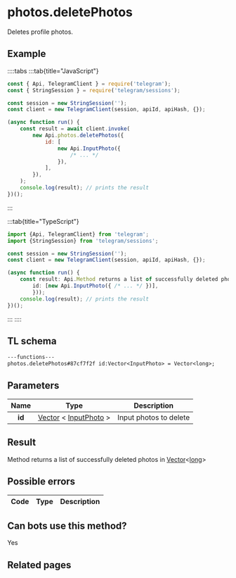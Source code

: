 # photos.deletePhotos

Deletes profile photos.

## Example

::::tabs
:::tab{title="JavaScript"}

```js
const { Api, TelegramClient } = require('telegram');
const { StringSession } = require('telegram/sessions');

const session = new StringSession('');
const client = new TelegramClient(session, apiId, apiHash, {});

(async function run() {
    const result = await client.invoke(
        new Api.photos.deletePhotos({
            id: [
                new Api.InputPhoto({
                    /* ... */
                }),
            ],
        }),
    );
    console.log(result); // prints the result
})();
```

:::

:::tab{title="TypeScript"}

```ts
import {Api, TelegramClient} from 'telegram';
import {StringSession} from 'telegram/sessions';

const session = new StringSession('');
const client = new TelegramClient(session, apiId, apiHash, {});

(async function run() {
    const result: Api.Method returns a list of successfully deleted photos in Vector<long> = await client.invoke(new Api.photos.deletePhotos({
		id: [new Api.InputPhoto({ /* ... */ })],
		}));
    console.log(result); // prints the result
})();
```

:::
::::

## TL schema

```txt
---functions---
photos.deletePhotos#87cf7f2f id:Vector<InputPhoto> = Vector<long>;
```

## Parameters

|  Name  | Type                                                                                                            | Description            |
| :----: | --------------------------------------------------------------------------------------------------------------- | ---------------------- |
| **id** | [Vector](https://core.telegram.org/type/Vector%20t) < [InputPhoto](https://core.telegram.org/type/InputPhoto) > | Input photos to delete |

## Result

Method returns a list of successfully deleted photos in [Vector](https://core.telegram.org/type/Vector%20t)<[long](https://core.telegram.org/type/long)>

## Possible errors

| Code | Type | Description |
| :--: | ---- | ----------- |

## Can bots use this method?

Yes

## Related pages
